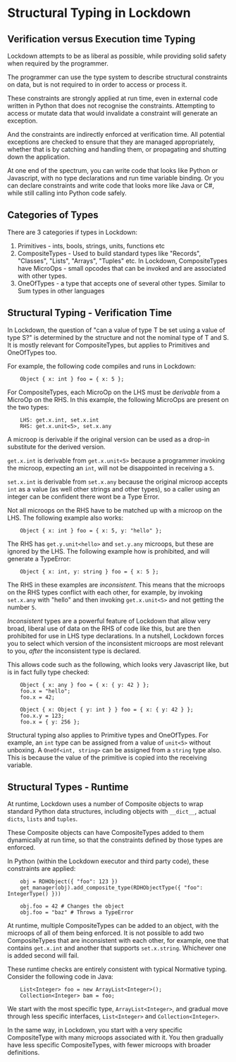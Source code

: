 # Structural Typing in Lockdown

## Verification versus Execution time Typing

Lockdown attempts to be as liberal as possible, while providing solid safety when required by the programmer.

The programmer can use the type system to describe structural constraints on data, but is not required to in order to access or process it.

These constraints are strongly applied at run time, even in external code written in Python that does not recognise the constraints. Attempting to access or mutate data that would invalidate a constraint will generate an exception.

And the constraints are indirectly enforced at verification time. All potential exceptions are checked to ensure that they are managed appropriately, whether that is by catching and handling them, or propagating and shutting down the application.

At one end of the spectrum, you can write code that looks like Python or Javascript, with no type declarations and run time variable binding. Or you can declare constraints and write code that looks more like Java or C#, while still calling into Python code safely.

## Categories of Types

There are 3 categories if types in Lockdown:

1. Primitives - ints, bools, strings, units, functions etc
2. CompositeTypes - Used to build standard types like "Records", "Classes", "Lists", "Arrays", "Tuples" etc. In Lockdown, CompositeTypes have MicroOps - small opcodes that can be invoked and are associated with other types. 
3. OneOfTypes - a type that accepts one of several other types. Similar to Sum types in other languages

## Structural Typing - Verification Time

In Lockdown, the question of "can a value of type T be set using a value of type S?" is determined by the structure and not the nominal type of T and S. It is mostly relevant for CompositeTypes, but applies to Primitives and OneOfTypes too.

For example, the following code compiles and runs in Lockdown:

		Object { x: int } foo = { x: 5 };

For CompositeTypes, each MicroOp on the LHS must be *derivable* from a MicroOp on the RHS. In this example, the following MicroOps are present on the two types:

		LHS: get.x.int, set.x.int
		RHS: get.x.unit<5>, set.x.any

A microop is derivable if the original version can be used as a drop-in substitute for the derived version.

`get.x.int` is derivable from `get.x.unit<5>` because a programmer invoking the microop, expecting an `int`, will not be disappointed in receiving a `5`.

`set.x.int` is derivable from `set.x.any` because the original microop accepts `int` as a value (as well other strings and other types), so a caller using an integer can be confident there wont be a Type Error.

Not all microops on the RHS have to be matched up with a microop on the LHS. The following example also works:

		Object { x: int } foo = { x: 5, y: "hello" };

The RHS has `get.y.unit<hello>` and `set.y.any` microops, but these are ignored by the LHS. The following example how is prohibited, and will generate a TypeError:

		Object { x: int, y: string } foo = { x: 5 };

The RHS in these examples are *inconsistent*. This means that the microops on the RHS types conflict with each other, for example, by invoking `set.x.any` with "hello" and then invoking `get.x.unit<5>` and not getting the number `5`.

*Inconsistent* types are a powerful feature of Lockdown that allow very broad, liberal use of data on the RHS of code like this, but are then prohibited for use in LHS type declarations. In a nutshell, Lockdown forces you to select which version of the inconsistent microops are most relevant to you, *after* the inconsistent type is declared.

This allows code such as the following, which looks very Javascript like, but is in fact fully type checked:

		Object { x: any } foo = { x: { y: 42 } };
		foo.x = "hello";
		foo.x = 42;

		Object { x: Object { y: int } } foo = { x: { y: 42 } };
		foo.x.y = 123;
		foo.x = { y: 256 };

Structural typing also applies to Primitive types and OneOfTypes. For example, an `int` type can be assigned from a value of `unit<5>` without unboxing. A `OneOf<int, string>` can be assigned from a `string` type also. This is because the value of the primitive is copied into the receiving variable.

## Structural Types - Runtime

At runtime, Lockdown uses a number of Composite objects to wrap standard Python data structures, including objects with `__dict__`, actual `dicts`, `lists` and `tuples`.

These Composite objects can have CompositeTypes added to them dynamically at run time, so that the constraints defined by those types are enforced.

In Python (within the Lockdown executor and third party code), these constraints are applied:

		obj = RDHObject({ "foo": 123 })
		get_manager(obj).add_composite_type(RDHObjectType({ "foo": IntegerType() }))
		
		obj.foo = 42 # Changes the object
		obj.foo = "baz" # Throws a TypeError

At runtime, multiple CompositeTypes can be added to an object, with the microops of all of them being enforced. It is not possible to add two CompositeTypes that are inconsistent with each other, for example, one that contains `get.x.int` and another that supports `set.x.string`. Whichever one is added second will fail.

These runtime checks are entirely consistent with typical Normative typing. Consider the following code in Java:

		List<Integer> foo = new ArrayList<Integer>();
		Collection<Integer> bam = foo;

We start with the most specific type, `ArrayList<Integer>`, and gradual move through less specific interfaces, `List<Integer>` and `Collection<Integer>`.

In the same way, in Lockdown, you start with a very specific CompositeType with many microops associated with it. You then gradually have less specific CompositeTypes, with fewer microops with broader definitions.
